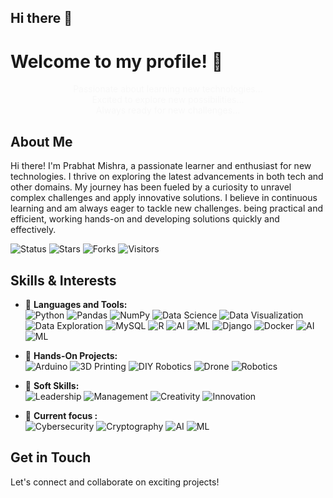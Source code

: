 ## Hi there 👋
# Welcome to my profile! 🚀

<!-- <img src="https://github.com/COBR-A/Prabhat-Mishra/blob/main/Screenshot%20from%202024-07-05%2017-54-38.png?raw=true" alt="Banner" width="800" height="400"> -->
<!-- Adding the CSS keyframes directly in each span tag -->
<p align="center">
  <span style="opacity: 0; animation: fadeInOut 5s linear infinite;">Passionate about learning new technologies...</span><br>
  <span style="opacity: 0; animation: fadeInOut 5s linear infinite;">Excited to explore new possibilities...</span><br>
  <span style="opacity: 0; animation: fadeInOut 5s linear infinite;">Always ready for new challenges...</span>
</p>

<style>
@keyframes fadeInOut {
  0% { opacity: 0; }
  50% { opacity: 1; }
  100% { opacity: 0; }
}
  
span {
  opacity: 0;
  animation: fadeInOut 5s linear infinite;
}

</style>

## About Me
Hi there! I'm Prabhat Mishra, a passionate learner and enthusiast for new technologies. I thrive on exploring the latest advancements in both tech and other domains. My journey has been fueled by a curiosity to unravel complex challenges and apply innovative solutions. I believe in continuous learning and am always eager to tackle new challenges.
being practical and efficient, working hands-on and developing solutions quickly and effectively.

<!-- Badges -->
![Status](https://img.shields.io/badge/status-updating-brightgreen)
![Stars](https://img.shields.io/github/stars/PrabhatMishra/Prabhat-Mishra)
![Forks](https://img.shields.io/github/forks/PrabhatMishra/Prabhat-Mishra)
![Visitors](https://visitor-badge.glitch.me/badge?page_id=PrabhatMishra.Prabhat-Mishra)

<!-- Uncomment this line to show GitHub Streak -->
<!-- [![GitHub Streak](https://streak-stats.demolab.com/?user=PrabhatMishra)](https://git.io/streak-stats) -->

## Skills & Interests
- 🌟 **Languages and Tools:**  
  ![Python](https://img.shields.io/badge/-Python-000?&logo=Python)
  ![Pandas](https://img.shields.io/badge/-Pandas-000?&logo=Pandas)
  ![NumPy](https://img.shields.io/badge/-NumPy-000?&logo=NumPy)
  ![Data Science](https://img.shields.io/badge/-Data%20Science-000?&logo=DataCamp)
  ![Data Visualization](https://img.shields.io/badge/-Data%20Visualization-000?&logo=DataCamp)
  ![Data Exploration](https://img.shields.io/badge/-Data%20Exploration-000?&logo=DataCamp)
  ![MySQL](https://img.shields.io/badge/-MySQL-000?&logo=MySQL)
  ![R](https://img.shields.io/badge/-R-000?&logo=R)
  ![AI](https://img.shields.io/badge/-Artificial%20Intelligence-000?&logo=OpenAI)
  ![ML](https://img.shields.io/badge/-Machine%20Learning-000?&logo=TensorFlow)
  ![Django](https://img.shields.io/badge/-Django-000?&logo=Django)
  ![Docker](https://img.shields.io/badge/-Docker-000?&logo=Docker)
  ![AI](https://img.shields.io/badge/-Artificial%20Intelligence-000?&logo=OpenAI)
  ![ML](https://img.shields.io/badge/-Machine%20Learning-000?&logo=TensorFlow)


- 🌟 **Hands-On Projects:**  
  ![Arduino](https://img.shields.io/badge/-Arduino-000?&logo=Arduino)
  ![3D Printing](https://img.shields.io/badge/-3D%20Printing-000?&logo=Thingiverse)
  ![DIY Robotics](https://img.shields.io/badge/-DIY%20Robotics-000?&logo=Robot)
  ![Drone](https://img.shields.io/badge/-Drone-000?&logo=Drone)
  ![Robotics](https://img.shields.io/badge/-Robotics-000?&logo=Robotics)

- 🌟 **Soft Skills:**  
  ![Leadership](https://img.shields.io/badge/-Leadership-000?&logo=Leadership)
  ![Management](https://img.shields.io/badge/-Management-000?&logo=Management)
  ![Creativity](https://img.shields.io/badge/-Creativity-000?&logo=Creativity)
  ![Innovation](https://img.shields.io/badge/-Innovation-000?&logo=Innovation)

- 🌟 **Current focus :**  
  ![Cybersecurity](https://img.shields.io/badge/-Cybersecurity-000?&logo=Hack%20The%20Box)
  ![Cryptography](https://img.shields.io/badge/-Cryptography-000?&logo=Cryptography)
  ![AI](https://img.shields.io/badge/-Artificial%20Intelligence-000?&logo=OpenAI)
  ![ML](https://img.shields.io/badge/-Machine%20Learning-000?&logo=TensorFlow)

## Get in Touch
Let's connect and collaborate on exciting projects!


 

<!--
**COBR-A/COBR-A** is a ✨ _special_ ✨ repository because its `README.md` (this file) appears on your GitHub profile.

Here are some ideas to get you started:

- 🔭 I’m currently working on ...
- 🌱 I’m currently learning ...
- 👯 I’m looking to collaborate on ...
- 🤔 I’m looking for help with ...
- 💬 Ask me about ...
- 📫 How to reach me: ...
- 😄 Pronouns: ...
- ⚡ Fun fact: ...
-->
